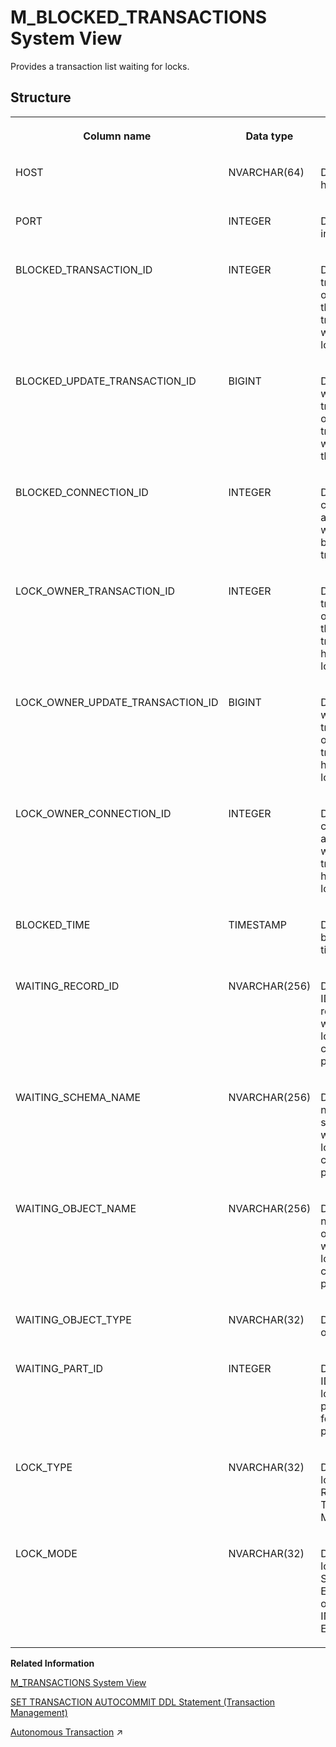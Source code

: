 <!-- loio20a8c51d75191014b6c0e177ae946724 -->

# M\_BLOCKED\_TRANSACTIONS System View

Provides a transaction list waiting for locks.



<a name="loio20a8c51d75191014b6c0e177ae946724___m__b_l_o_c_k_e_d__t_r_a_n_s_a_c_t_i_o_n_s_1struct_M_BLOCKED_TRANSACTIONS"/>

## Structure


<table>
<tr>
<th valign="top">

Column name

</th>
<th valign="top">

Data type

</th>
<th valign="top">

Description

</th>
</tr>
<tr>
<td valign="top">

HOST

</td>
<td valign="top">

NVARCHAR\(64\)

</td>
<td valign="top">

Displays the host name.

</td>
</tr>
<tr>
<td valign="top">

PORT

</td>
<td valign="top">

INTEGER

</td>
<td valign="top">

Displays the internal port.

</td>
</tr>
<tr>
<td valign="top">

BLOCKED\_TRANSACTION\_ID

</td>
<td valign="top">

INTEGER

</td>
<td valign="top">

Displays the transaction object ID of the transaction waiting for a lock.

</td>
</tr>
<tr>
<td valign="top">

BLOCKED\_UPDATE\_TRANSACTION\_ID

</td>
<td valign="top">

BIGINT

</td>
<td valign="top">

Displays the write transaction ID of the write transaction waiting for the lock.

</td>
</tr>
<tr>
<td valign="top">

BLOCKED\_CONNECTION\_ID

</td>
<td valign="top">

INTEGER

</td>
<td valign="top">

Displays the connection ID associated with the blocked write transaction.

</td>
</tr>
<tr>
<td valign="top">

LOCK\_OWNER\_TRANSACTION\_ID

</td>
<td valign="top">

INTEGER

</td>
<td valign="top">

Displays the transaction object ID of the transaction holding the lock.

</td>
</tr>
<tr>
<td valign="top">

LOCK\_OWNER\_UPDATE\_TRANSACTION\_ID

</td>
<td valign="top">

BIGINT

</td>
<td valign="top">

Displays the write transaction ID of the write transaction holding the lock.

</td>
</tr>
<tr>
<td valign="top">

LOCK\_OWNER\_CONNECTION\_ID

</td>
<td valign="top">

INTEGER

</td>
<td valign="top">

Displays the connection ID associated with the write transaction holding the lock.

</td>
</tr>
<tr>
<td valign="top">

BLOCKED\_TIME

</td>
<td valign="top">

TIMESTAMP

</td>
<td valign="top">

Displays the blocked timestamp.

</td>
</tr>
<tr>
<td valign="top">

WAITING\_RECORD\_ID

</td>
<td valign="top">

NVARCHAR\(256\)

</td>
<td valign="top">

Displays the ID of the record on which the lock is currently placed.

</td>
</tr>
<tr>
<td valign="top">

WAITING\_SCHEMA\_NAME

</td>
<td valign="top">

NVARCHAR\(256\)

</td>
<td valign="top">

Displays the name of the schema on which the lock is currently placed.

</td>
</tr>
<tr>
<td valign="top">

WAITING\_OBJECT\_NAME

</td>
<td valign="top">

NVARCHAR\(256\)

</td>
<td valign="top">

Displays the name of the object on which the lock is currently placed.

</td>
</tr>
<tr>
<td valign="top">

WAITING\_OBJECT\_TYPE

</td>
<td valign="top">

NVARCHAR\(32\)

</td>
<td valign="top">

Displays the object type.

</td>
</tr>
<tr>
<td valign="top">

WAITING\_PART\_ID

</td>
<td valign="top">

INTEGER

</td>
<td valign="top">

Displays the ID of the locked partition, or 0 for a non-partition lock.

</td>
</tr>
<tr>
<td valign="top">

LOCK\_TYPE

</td>
<td valign="top">

NVARCHAR\(32\)

</td>
<td valign="top">

Displays the lock type: RECORD, TABLE, or METADATA.

</td>
</tr>
<tr>
<td valign="top">

LOCK\_MODE

</td>
<td valign="top">

NVARCHAR\(32\)

</td>
<td valign="top">

Displays the lock mode: SHARED, EXCLUSIVE, or INTENTIONAL EXCLUSIVE.

</td>
</tr>
</table>

**Related Information**  


[M\_TRANSACTIONS System View](m-transactions-system-view-20c9610.md "Provides information about all transactions created by users or the database.")

[SET TRANSACTION AUTOCOMMIT DDL Statement \(Transaction Management\)](../../010-SQL-Reference/012-SQL-Statements/set-transaction-autocommit-ddl-statement-transaction-management-d538d11.md "Specifies the auto commit property for DDL statements specific to the session.")

[Autonomous Transaction](https://help.sap.com/viewer/d1cb63c8dd8e4c35a0f18aef632687f0/2023_4_QRC/en-US/4ad70daee8b64b90ab162565ed6f73ef.html "") :arrow_upper_right:

